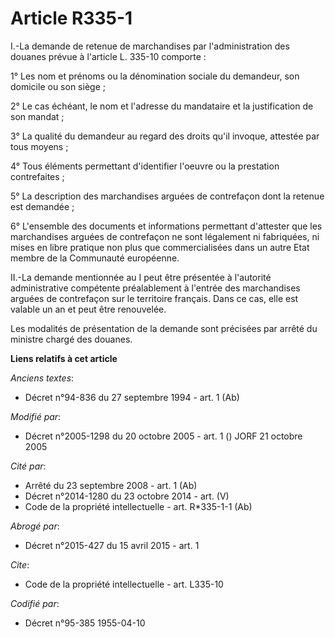 # Article R335-1

I.-La demande de retenue de marchandises par l'administration des douanes prévue à l'article L. 335-10 comporte : 

1° Les nom et prénoms ou la dénomination sociale du demandeur, son domicile ou son siège ; 

2° Le cas échéant, le nom et l'adresse du mandataire et la justification de son mandat ; 

3° La qualité du demandeur au regard des droits qu'il invoque, attestée par tous moyens ; 

4° Tous éléments permettant d'identifier l'oeuvre ou la prestation contrefaites ; 

5° La description des marchandises arguées de contrefaçon dont la retenue est demandée ; 

6° L'ensemble des documents et informations permettant d'attester que les marchandises arguées de contrefaçon ne sont
légalement ni fabriquées, ni mises en libre pratique non plus que commercialisées dans un autre Etat membre de la Communauté
européenne. 

II.-La demande mentionnée au I peut être présentée à l'autorité administrative compétente préalablement à l'entrée des
marchandises arguées de contrefaçon sur le territoire français. Dans ce cas, elle est valable un an et peut être renouvelée. 

Les modalités de présentation de la demande sont précisées par arrêté du ministre chargé des douanes.

**Liens relatifs à cet article**

_Anciens textes_:

  - Décret n°94-836 du 27 septembre 1994 - art. 1 (Ab)

_Modifié par_:

  - Décret n°2005-1298 du 20 octobre 2005 - art. 1 () JORF 21 octobre 2005

_Cité par_:

  - Arrêté du 23 septembre 2008 - art. 1 (Ab)
  - Décret n°2014-1280 du 23 octobre 2014 - art. (V)
  - Code de la propriété intellectuelle - art. R*335-1-1 (Ab)

_Abrogé par_:

  - Décret n°2015-427 du 15 avril 2015 - art. 1

_Cite_:

  - Code de la propriété intellectuelle - art. L335-10

_Codifié par_:

  - Décret n°95-385 1955-04-10

